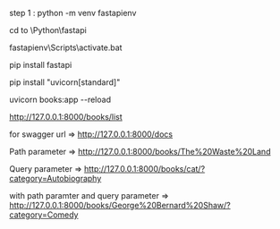 step 1 : python -m venv fastapienv

cd to \Python\fastapi

fastapienv\Scripts\activate.bat

pip install fastapi

pip install "uvicorn[standard]"

uvicorn books:app --reload

http://127.0.0.1:8000/books/list

for swagger url => http://127.0.0.1:8000/docs

Path parameter => http://127.0.0.1:8000/books/The%20Waste%20Land

Query parameter => http://127.0.0.1:8000/books/cat/?category=Autobiography 

with path paramter and query parameter => http://127.0.0.1:8000/books/George%20Bernard%20Shaw/?category=Comedy
